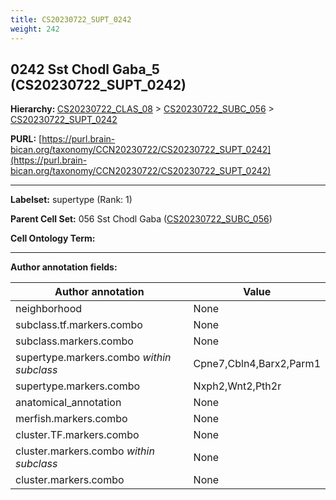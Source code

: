 ```yaml
---
title: CS20230722_SUPT_0242
weight: 242
---
```

## 0242 Sst Chodl Gaba_5 (CS20230722_SUPT_0242)
<b>Hierarchy: </b>
[CS20230722_CLAS_08](../CS20230722_CLAS_08) >
[CS20230722_SUBC_056](../CS20230722_SUBC_056) >
[CS20230722_SUPT_0242](../CS20230722_SUPT_0242)

**PURL:** [https://purl.brain-bican.org/taxonomy/CCN20230722/CS20230722_SUPT_0242](https://purl.brain-bican.org/taxonomy/CCN20230722/CS20230722_SUPT_0242)

---


**Labelset:** supertype (Rank: 1)

**Parent Cell Set:** 056 Sst Chodl Gaba ([CS20230722_SUBC_056](../CS20230722_SUBC_056))



**Cell Ontology Term:** 

[MARKER GENES.]: #


---

[TRANSFERRED ANNOTATIONS.]: #


[AUTHOR ANNOTATION FIELDS.]: #


**Author annotation fields:**

| Author annotation | Value |
|-------------------|-------|
|neighborhood|None|
|subclass.tf.markers.combo|None|
|subclass.markers.combo|None|
|supertype.markers.combo _within subclass_|Cpne7,Cbln4,Barx2,Parm1|
|supertype.markers.combo|Nxph2,Wnt2,Pth2r|
|anatomical_annotation|None|
|merfish.markers.combo|None|
|cluster.TF.markers.combo|None|
|cluster.markers.combo _within subclass_|None|
|cluster.markers.combo|None|
